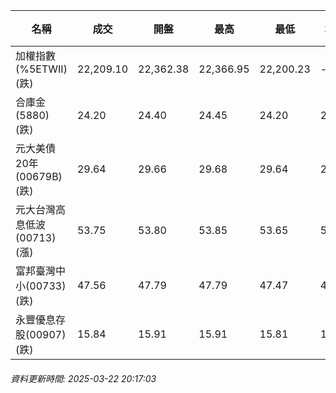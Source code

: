 | 名稱 | 成交 | 開盤 | 最高 | 最低 | 均價 | 成交金額(億) | 昨收 | 漲跌幅 | 漲跌 | 總量 | 昨量 | 振幅 |
| -------- | -------- | -------- | -------- |-------- | -------- | -------- |-------- |-------- |-------- | -------- | -------- |-------- |
|加權指數(%5ETWII) (跌)|22,209.10|22,362.38|22,366.95|22,200.23|-|3,172.95|22,377.26|0.75%|168.16|6,350,167|0|0.75%|
|合庫金(5880) (跌)|24.20|24.40|24.45|24.20|24.25|4.83|24.45|1.02%|0.25|19,902|6,296|1.02%|
|元大美債20年(00679B) (跌)|29.64|29.66|29.68|29.64|29.65|5.30|29.70|0.20%|0.06|17,882|33,153|0.13%|
|元大台灣高息低波(00713) (漲)|53.75|53.80|53.85|53.65|53.75|18.83|53.70|0.09%|0.05|35,028|27,314|0.37%|
|富邦臺灣中小(00733) (跌)|47.56|47.79|47.79|47.47|47.59|0.235|47.65|0.19%|0.09|493|1,042|0.67%|
|永豐優息存股(00907) (跌)|15.84|15.91|15.91|15.81|15.83|0.104|15.92|0.50%|0.08|658|1,491|0.63%|
###### 資料更新時間: 2025-03-22 20:17:03